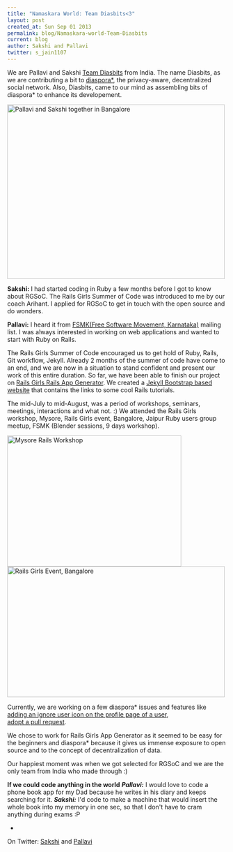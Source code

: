 ```yaml
---
title: "Namaskara World: Team Diasbits<3"
layout: post
created_at: Sun Sep 01 2013
permalink: blog/Namaskara-world-Team-Diasbits
current: blog
author: Sakshi and Pallavi
twitter: s_jain1107
---
```


We are Pallavi and Sakshi [Team Diasbits](http://defendingdiaspora.wordpress.com/) from India. The name Diasbits, as we are contributing a bit to [diaspora\*](https://github.com/diaspora/diaspora), the privacy-aware, decentralized social network. Also, Diasbits, came to our mind as assembling bits of diaspora* to enhance its developement.

<img src="https://f.cloud.github.com/assets/4617609/1040803/1b694b66-0fc1-11e3-941f-cca6b365c978.jpg" alt="Pallavi and Sakshi together in Bangalore" width="500" height="400">

**Sakshi:** I had started coding in Ruby a few months before I got to know about RGSoC. The Rails Girls Summer of Code was introduced to me by our coach Arihant. I applied for RGSoC to get in touch with the open source and do wonders.

**Pallavi:** I heard it from [FSMK(Free Software Movement, Karnataka)](http://www.fsmk.org/) mailing list. I was always interested in working on web applications and wanted to start with Ruby on Rails.

The Rails Girls Summer of Code encouraged us to get hold of Ruby, Rails, Git workflow, Jekyll.
Already 2 months of the summer of code have come to an end, and we are now in a situation to stand confident and present our work of this entire duration.
So far, we have been able to finish our project on [Rails Girls Rails App Generator](https://gist.github.com/svenfuchs/c80ddfe0f117b7de3328). We created a [Jekyll Bootstrap based website](http://railsgirls-generator-app.github.io/railsgirls-app/) that contains the links to some cool Rails tutorials.

The mid-July to mid-August, was a period of workshops, seminars, meetings, interactions and what not. :) We attended the Rails Girls workshop, Mysore, Rails Girls event, Bangalore, Jaipur Ruby users group meetup, FSMK (Blender sessions, 9 days workshop).

<img src="https://f.cloud.github.com/assets/4617609/1040819/7a923774-0fc1-11e3-8f32-464cabe8cc23.jpg" alt="Mysore Rails Workshop" width="400" height="300">

<img src="https://f.cloud.github.com/assets/4617609/1040824/a3fb0604-0fc1-11e3-8ea7-d0d226946b94.png" alt="Rails Girls Event, Bangalore" width="500" height="300">



Currently, we are working on a few diaspora* issues and features like
[adding an ignore user icon on the profile page of a user](https://github.com/diaspora/diaspora/pull/4417#issuecomment-23010511), 
<br>
[adopt a pull request](https://github.com/diaspora/diaspora/issues/4340).

We chose to work for Rails Girls App Generator as it seemed to be easy for the beginners and diaspora* because it gives us immense exposure to open source and to the concept of decentralization of data.  

Our happiest moment was when we got selected for RGSoC and we are the only team from India who made through :)

**If we could code anything in the world** 
***Pallavi:*** I would love to code a phone book app for my Dad because he writes in his diary and keeps searching for it. 
 ***Sakshi:*** I'd code to make a machine that would insert the whole book into my memory in one sec, so that I don't have to cram anything during exams :P

 -
 On Twitter: [Sakshi](http://twitter.com/s_jain1107) and [Pallavi](http://pallavi_shastry)


